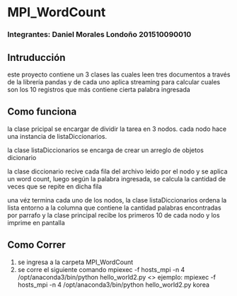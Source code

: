 # MPI_WordCount
### Integrantes: Daniel Morales Londoño 201510090010

## Intruducción
este proyecto contiene un 3 clases las cuales leen tres documentos a través de 
la librería pandas y de cada uno aplica streaming para calcular
cuales son los 10 registros que más contiene cierta palabra ingresada

## Como funciona
la clase pricipal se encargar de dividir la tarea en 3 nodos.
cada nodo hace una instancia de listaDiccionarios.

la clase listaDiccionarios se encarga de crear un arreglo de
objetos dicionario

la clase diccionario recive cada fila del archivo leido por el nodo
y se aplica un word count, luego según la palabra ingresada, se calcula
la cantidad de veces que se repite en dicha fila

una véz termina cada uno de los nodos, la clase listaDiccionarios ordena
la lista entorno a la columna que contiene la cantidad palabras encontradas
por parrafo y la clase principal recibe los primeros 10
de cada nodo y los imprime en pantalla

## Como Correr

1.	se ingresa a la carpeta MPI_WordCount
2.	se corre el siguiente comando
	mpiexec -f hosts_mpi -n 4 /opt/anaconda3/bin/python hello_world2.py <<palabra>>
	ejemplo:
	mpiexec -f hosts_mpi -n 4 /opt/anaconda3/bin/python hello_world2.py korea





